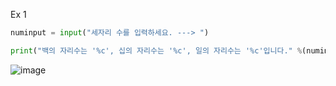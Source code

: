 Ex 1

```py
numinput = input("세자리 수를 입력하세요. ---> ")

print("백의 자리수는 '%c', 십의 자리수는 '%c', 일의 자리수는 '%c'입니다." %(numinput[0], numinput[1], numinput[2]))

```
![image](https://user-images.githubusercontent.com/114458636/229507883-b0142a3f-3bcd-407d-a6dd-4f3bb94b6804.png)
